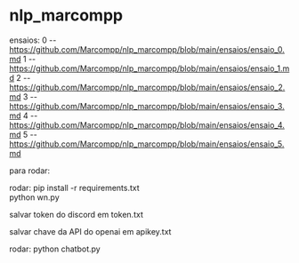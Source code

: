 # nlp_marcompp

ensaios:
0 -- https://github.com/Marcompp/nlp_marcompp/blob/main/ensaios/ensaio_0.md
1 -- https://github.com/Marcompp/nlp_marcompp/blob/main/ensaios/ensaio_1.md
2 -- https://github.com/Marcompp/nlp_marcompp/blob/main/ensaios/ensaio_2.md
3 -- https://github.com/Marcompp/nlp_marcompp/blob/main/ensaios/ensaio_3.md
4 -- https://github.com/Marcompp/nlp_marcompp/blob/main/ensaios/ensaio_4.md
5 -- https://github.com/Marcompp/nlp_marcompp/blob/main/ensaios/ensaio_5.md

para rodar:

rodar:
pip install -r requirements.txt  
python wn.py


salvar token do discord em token.txt

salvar chave da API do openai em apikey.txt

rodar:
python chatbot.py